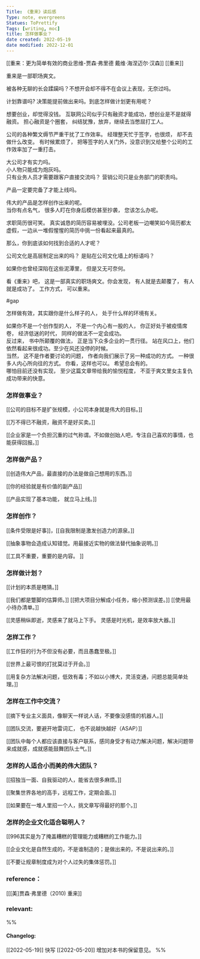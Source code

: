```yaml
---
Title: 《重来》读后感 
Type: note, evergreens
Statues: ToPrettify 
Tags: [writing, moc]
title: 怎样做事业？
date created: 2022-05-19
date modified: 2022-12-01
---
```


[[重来：更为简单有效的商业思维-贾森·弗里德 戴维·海涅迈尔·汉森]]
[[重来]]

重来是一部职场爽文。

被各种无聊的长会蹂躏吗？不想开会却不得不在会议上表现，无奈过吗。

计划靠谱吗? 决策能提前做出来吗。到底怎样做计划更有用呢？

想要创业，却觉得没钱。 互联网公司似乎只有融资才能成功，想创业是不是就得融资。 担心融资是个圈套， 纠结犹豫，放弃，继续去当憋屈打工人。

公司的各种繁文缛节严重干扰了工作效率。 经理整天忙于签字，也很烦， 却不去做什么改变。 有时候累烦了， 把等签字的人关门外，没意识到又给整个公司的工作效率加了一重打击。

大公司才有实力吗。  
小人物只能成为炮灰吗。  
只有业务人员才需要跟客户直接交流吗？ 营销公司只是业务部门的职责吗。

产品一定要完备了才能上线吗。

伟大的产品是怎样创作出来的呢。  
当你有点名气， 很多人盯在你身后模仿甚至抄袭， 您该怎么办呢。

求职简历很可笑。 真实诚恳的简历容易被埋没。公司老板一边嘲笑如今简历都太虚假，一边从一堆假惺惺的简历中挑一份看起来最真的。  

那么，你到底该如何找到合适的人才呢？

公司文化是高层制定出来的吗？ 是贴在公司文化墙上的标语吗？

如果你也曾经深陷在这些泥潭里， 但是又无可奈何。

 看《重来》吧， 这是一部真实的职场爽文。你会发现， 有人就是去颠覆了， 有人就是成功了。 工作方式， 可以重来。

#gap

怎样做有效，其实跟你是什么样子的人， 处于什么样的环境有关。

如果你不是一个创作型的人， 不是一个内心有一股的人， 你正好处于被疫情席卷， 经济低迷的时代， 同样的做法不一定会成功。  
反过来， 书中所颠覆的做法， 正是当下众多企业的一贯行径。 站在风口上，他们依然看起来很成功。至少在风还没停的时候。  
当然， 这不是作者要讨论的问题， 作者向我们展示了另一种成功的方式。 一种很多人内心所向往的方式。 你看，这样也可以。 希望总会有的。  
哪怕目前还没有实现， 至少这篇文章带给我的愉悦程度， 不亚于爽文里女主复仇成功带来的快意。

### 怎样做事业？

[[公司的目标不是扩张规模，小公司本身就是伟大的目标。]]

[[万不得已不融资，融资不是好买卖。]]

[[企业家是一个负担沉重的过气称谓。不如做创始人吧，专注自己喜欢的事情，也能获得回报。]]

### 怎样做产品？

[[创造伟大产品，最直接的办法是做自己想用的东西。]]

[[你的经验就是有价值的副产品]]

[[产品实现了基本功能， 就立马上线。]]

### 怎样创作？

[[条件受限是好事]]，[[自我限制是激发创造力的源泉。]]

[[抽象事物会造成认知错觉。用最接近实物的做法替代抽象说明。]]

[[工具不重要，重要的是内容。 ]]

### 怎样做计划？

[[计划的本质是瞎猜。]]

[[我们都是蹩脚的估算师。]] [[把大项目分解成小任务，缩小预测误差。]] [[使用最小待办清单。]]

[[灵感稍纵即逝，灵感来了就马上下手。 灵感是时光机，是效率放大器。]]

### 怎样工作？

[[工作狂的行为不但没有必要，而且愚蠢至极。]]

[[世界上最可恨的打扰莫过于开会。]]

[[用复杂方法解决问题，低效有毒；不如以小博大，灵活变通，问题总能简单处理。]]

### 怎样在工作中交流？

[[摘下专业主义面具，像聊天一样说人话，不要像没感情的机器人。]]

[[团队交流，要避开地雷词汇， 也不说越快越好（ASAP）]]

[[团队中每个人都应该直接与客户联系，感同身受才有动力解决问题，解决问题带来成就感，成就感能鼓舞团队士气。]]

### 怎样的人适合小而美的伟大团队？

[[招独当一面、自我驱动的人，能省去很多麻烦。]]

[[聚集世界各地的高手，远程工作，定期会面。]]

[[如果要在一堆人里招一个人，挑文章写得最好的那个。]]

### 怎样的企业文化适合聪明人？

[[996其实是为了掩盖糟糕的管理能力或糟糕的工作能力。]]

[[企业文化是自然生成的，不是谁制造的；是做出来的，不是说出来的。]]

[[不要让规章制度成为对个人过失的集体惩罚。]]

### reference：

[[[美]贾森·弗里德（2010) 重来]]

### relevant:

%%

#### Changelog:

[[2022-05-19]] 快写
[[2022-05-20]] 增加对本书的保留意见。
%%
